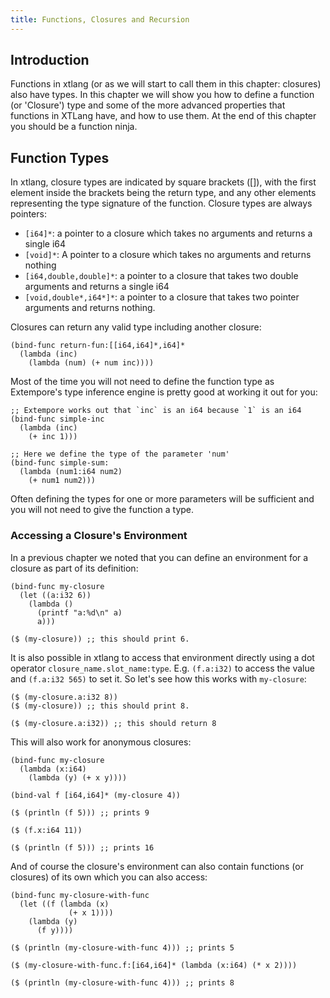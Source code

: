 ```yaml
---
title: Functions, Closures and Recursion
---
```


## Introduction

Functions in xtlang (or as we will start to call them in this chapter: closures) also have types. In this chapter we will show you how to define a function (or 'Closure') type and some of the more advanced properties that functions in XTLang have, and how to use them. At the end of this chapter you should be a function ninja.

## Function Types

In xtlang, closure types are indicated by square brackets ([]), with the first element inside the brackets being the return type, and any other elements representing the type signature of the function. Closure types are always pointers:

+ `[i64]*`: a pointer to a closure which takes no arguments and returns a single i64
+ `[void]*`: A pointer to a closure which takes no arguments and returns nothing
+ `[i64,double,double]*`: a pointer to a closure that takes two double arguments and returns a single i64
+ `[void,double*,i64*]*`: a pointer to a closure that takes two pointer arguments and returns nothing.

Closures can return any valid type including another closure:

~~~~ sourceCode
(bind-func return-fun:[[i64,i64]*,i64]*
  (lambda (inc)
    (lambda (num) (+ num inc))))
~~~~

Most of the time you will not need to define the function type as Extempore's type inference engine is pretty good at working it out for you:

~~~~ sourceCode
;; Extempore works out that `inc` is an i64 because `1` is an i64
(bind-func simple-inc
  (lambda (inc)
    (+ inc 1)))

;; Here we define the type of the parameter 'num'
(bind-func simple-sum:
  (lambda (num1:i64 num2)
    (+ num1 num2)))
~~~~

Often defining the types for one or more parameters will be sufficient and you will not need to give the function a type.

### Accessing a Closure's Environment

In a previous chapter we noted that you can define an environment for a closure as part of its definition:

~~~~ sourceCode
(bind-func my-closure
  (let ((a:i32 6))
    (lambda ()
      (printf "a:%d\n" a)
      a)))

($ (my-closure)) ;; this should print 6.
~~~~

It is also possible in xtlang to access that environment directly using a dot operator `closure_name.slot_name:type`. E.g. `(f.a:i32)` to access the value and `(f.a:i32 565)` to set it. So let's see how this works with `my-closure`:

~~~~ sourceCode
($ (my-closure.a:i32 8))
($ (my-closure)) ;; this should print 8.

($ (my-closure.a:i32)) ;; this should return 8
~~~~

This will also work for anonymous closures:

~~~~ sourceCode
(bind-func my-closure
  (lambda (x:i64)
    (lambda (y) (+ x y))))

(bind-val f [i64,i64]* (my-closure 4))

($ (println (f 5))) ;; prints 9

($ (f.x:i64 11))

($ (println (f 5))) ;; prints 16      

~~~~

And of course the closure's environment can also contain functions (or closures) of its own which you can also access:

~~~~ sourceCode
(bind-func my-closure-with-func
  (let ((f (lambda (x)
             (+ x 1))))
    (lambda (y)
      (f y))))

($ (println (my-closure-with-func 4))) ;; prints 5

($ (my-closure-with-func.f:[i64,i64]* (lambda (x:i64) (* x 2))))

($ (println (my-closure-with-func 4))) ;; prints 8
~~~~

